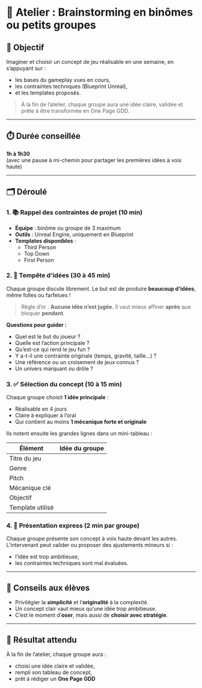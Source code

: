 # 🧠 Atelier : Brainstorming en binômes ou petits groupes

## 🎯 Objectif

Imaginer et choisir un concept de jeu réalisable en une semaine, en s’appuyant sur :
- les bases du gameplay vues en cours,
- les contraintes techniques (Blueprint Unreal),
- et les templates proposés.

> À la fin de l’atelier, chaque groupe aura une idée claire, validée et prête à être transformée en One Page GDD.

---

## ⏱️ Durée conseillée

**1h à 1h30**  
(avec une pause à mi-chemin pour partager les premières idées à voix haute)

---

## 🗂️ Déroulé

### 1. 📚 Rappel des contraintes de projet (10 min)

- **Équipe** : binôme ou groupe de 3 maximum
- **Outils** : Unreal Engine, uniquement en Blueprint
- **Templates disponibles** :
  - Third Person
  - Top Down
  - First Person

### 2. 💬 Tempête d'idées (30 à 45 min)

Chaque groupe discute librement. Le but est de produire **beaucoup d’idées**, même folles ou farfelues !

> Règle d’or : **Aucune idée n’est jugée.**
> Il vaut mieux affiner **après** que bloquer **pendant**.

**Questions pour guider :**
- Quel est le but du joueur ?
- Quelle est l’action principale ?
- Qu’est-ce qui rend le jeu fun ?
- Y a-t-il une contrainte originale (temps, gravité, taille…) ?
- Une référence ou un croisement de jeux connus ?
- Un univers marquant ou drôle ?

### 3. ✅ Sélection du concept (10 à 15 min)

Chaque groupe choisit **1 idée principale** :
- Réalisable en 4 jours
- Claire à expliquer à l’oral
- Qui contient au moins **1 mécanique forte et originale**

Ils notent ensuite les grandes lignes dans un mini-tableau :

| Élément       | Idée du groupe |
|---------------|----------------|
| Titre du jeu  |                |
| Genre         |                |
| Pitch         |                |
| Mécanique clé |                |
| Objectif      |                |
| Template utilisé |            |

### 4. 📣 Présentation express (2 min par groupe)

Chaque groupe présente son concept à voix haute devant les autres.  
L’intervenant peut valider ou proposer des ajustements mineurs si :
- l’idée est trop ambitieuse,
- les contraintes techniques sont mal évaluées.

---

## 🧠 Conseils aux élèves

- Privilégier la **simplicité** et l’**originalité** à la complexité.
- Un concept clair vaut mieux qu’une idée trop ambitieuse.
- C’est le moment d’**oser**, mais aussi de **choisir avec stratégie**.

---

## 📄 Résultat attendu

À la fin de l’atelier, chaque groupe aura :
- choisi une idée claire et validée,
- rempli son tableau de concept,
- prêt à rédiger un **One Page GDD** 
